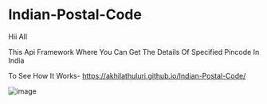 # Indian-Postal-Code


Hii All

This Api Framework Where You Can Get The Details Of Specified Pincode In India


To See How It Works- https://akhilathuluri.github.io/Indian-Postal-Code/

![image](https://user-images.githubusercontent.com/89147384/226204573-bd735a85-b843-4097-9551-08fbc4b8b499.png)
